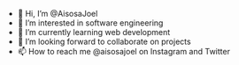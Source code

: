 - 👋 Hi, I’m @AisosaJoel
- 👀 I’m interested in software engineering
- 🌱 I’m currently learning web development
- 💞️ I’m looking forward to collaborate on projects
- 📫 How to reach me @aisosajoel on Instagram and Twitter

<!---
AisosaJoel/AisosaJoel is a ✨ special ✨ repository because its `README.md` (this file) appears on your GitHub profile.
You can click the Preview link to take a look at your changes.
--->
